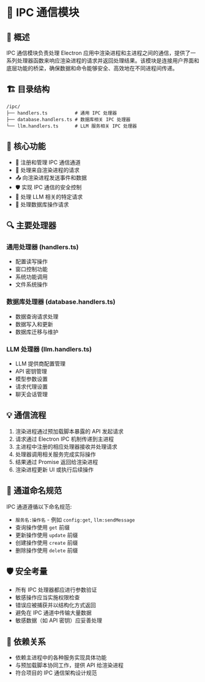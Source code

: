 # 🔄 IPC 通信模块

## 📘 概述

IPC 通信模块负责处理 Electron 应用中渲染进程和主进程之间的通信，提供了一系列处理器函数来响应渲染进程的请求并返回处理结果。该模块是连接用户界面和底层功能的桥梁，确保数据和命令能够安全、高效地在不同进程间传递。

## 🏗️ 目录结构

```
/ipc/
├── handlers.ts          # 通用 IPC 处理器
├── database.handlers.ts # 数据库相关 IPC 处理器
└── llm.handlers.ts      # LLM 服务相关 IPC 处理器
```

## 🚀 核心功能

- 📨 注册和管理 IPC 通信通道
- 🔄 处理来自渲染进程的请求
- 📤 向渲染进程发送事件和数据
- 🛡️ 实现 IPC 通信的安全控制
- 🧠 处理 LLM 相关的特定请求
- 💾 处理数据库操作请求

## 🔍 主要处理器

### 通用处理器 (handlers.ts)
- 配置读写操作
- 窗口控制功能
- 系统功能调用
- 文件系统操作

### 数据库处理器 (database.handlers.ts)
- 数据查询请求处理
- 数据写入和更新
- 数据库迁移与维护

### LLM 处理器 (llm.handlers.ts)
- LLM 提供商配置管理
- API 密钥管理
- 模型参数设置
- 请求代理设置
- 聊天会话管理

## 💡 通信流程

1. 渲染进程通过预加载脚本暴露的 API 发起请求
2. 请求通过 Electron IPC 机制传递到主进程
3. 主进程中注册的相应处理器接收并处理请求
4. 处理器调用相关服务完成实际操作
5. 结果通过 Promise 返回给渲染进程
6. 渲染进程更新 UI 或执行后续操作

## 🔄 通道命名规范

IPC 通道遵循以下命名规范:
- `服务名:操作名` - 例如 `config:get`, `llm:sendMessage`
- 查询操作使用 `get` 前缀
- 更新操作使用 `update` 前缀
- 创建操作使用 `create` 前缀
- 删除操作使用 `delete` 前缀

## 🛡️ 安全考量

- 所有 IPC 处理器都应进行参数验证
- 敏感操作应当实施权限检查
- 错误应被捕获并以结构化方式返回
- 避免在 IPC 通道中传输大量数据
- 敏感数据（如 API 密钥）应妥善处理

## 🔌 依赖关系

- 依赖主进程中的各种服务实现具体功能
- 与预加载脚本协同工作，提供 API 给渲染进程
- 符合项目的 IPC 通信架构设计规范 